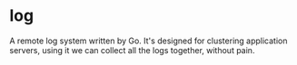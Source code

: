 # log
A remote log system written by Go.
It's designed for clustering application servers, using it we can collect all the logs together, without pain.
